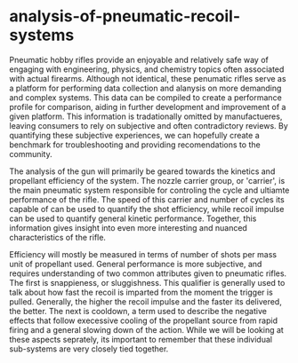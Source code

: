 # analysis-of-pneumatic-recoil-systems

Pneumatic hobby rifles provide an enjoyable and relatively safe way of engaging with engineering, physics, and chemistry topics often associated with actual firearms. Although not identical, these penumatic rifles serve as a platform for performing data collection and alanysis on more demanding and complex systems. This data can be compiled to create a performance profile for comparison, aiding in further development and improvement of a given platform. This information is tradationally omitted by manufactueres, leaving consumers to rely on subjective and often contradictory reviews. By quantifying these subjective experiences, we can hopefully create a benchmark for troubleshooting and providing recomendations to the community.

The analysis of the gun will primarily be geared towards the kinetics and propellant efficiency of the system. The nozzle carrier group, or 'carrier', is the main pneumatic system responsible for controling the cycle and ultiamte performance of the rifle. The speed of this carrier and number of cycles its capable of can be used to quantify the shot efficiency, while recoil impulse can be used to quantify general kinetic performance. Together, this information gives insight into even more interesting and nuanced characteristics of the rifle.

Efficiency will mostly be measured in terms of number of shots per mass unit of propellant used. General performance is more subjective, and requires understanding of two common attributes given to pneumatic rifles. The first is snappieness, or sluggishness. This qualifier is generally used to talk about how fast the recoil is imparted from the moment the trigger is pulled. Generally, the higher the recoil impulse and the faster its delivered, the better. The next is cooldown, a term used to describe the negative effects that follow execessive cooling of the propellant source from rapid firing and a general slowing down of the action. While we will be looking at these aspects seprately, its important to remember that these individual sub-systems are very closely tied together.
